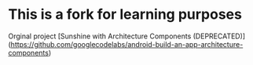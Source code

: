 This is a fork for learning purposes
=====================================
Orginal project [Sunshine with Architecture Components (DEPRECATED)] (https://github.com/googlecodelabs/android-build-an-app-architecture-components)
